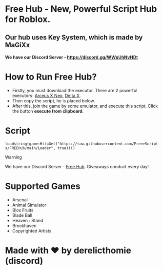 # Free Hub - New, Powerful Script Hub for Roblox.

## Our hub uses Key System, which is made by MaGiXx
#### We have our Discord Server - https://discord.gg/WWqUhNvHDt

# How to Run Free Hub?
- Firstly, you must download the executor. There are 2 powerful executors: [Arceus X Neo](https://spdmteam.com/index), [Delta X](https://deltaexploits.net/android).
- Then copy the script, he is placed below.
- After this, join the game by some emulator, and execute this script. Click the button **execute from clipboard**.

# Script
```loadstring(game:HttpGet("https://raw.githubusercontent.com/FreeeScripts/FREEHub/main/Loader", true))()```

> [!WARNING]
> We have our Discord Server - [Free Hub](https://discord.gg/WWqUhNvHDt). Giveaways conduct every day! 

# Supported Games
 - Arsenal
 - Animal Simulator
 - Blox Fruits
 - Blade Ball
 - Heaven : Stand
 - Brookhaven
 - Copyrighted Artists

# Made with ❤️ by derelicthomie (discord)
